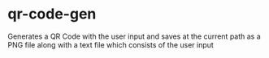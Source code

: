 # qr-code-gen
Generates a QR Code with the user input and saves at the current path as a PNG file along with a text file which consists of the user input
